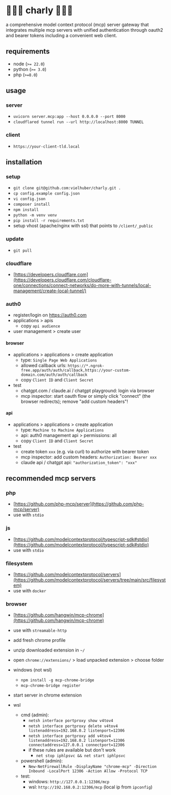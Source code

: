 # 🦸🏽‍♂️ charly 🦸🏽‍♂️

a comprehensive model context protocol (mcp) server gateway that integrates multiple mcp servers with unified authentication through oauth2 and bearer tokens including a convenient web client.

## requirements

- node (`>= 22.0`)
- python (`>= 3.0`)
- php (`>=8.0`)

## usage

### server

- `uvicorn server.mcp:app --host 0.0.0.0 --port 8000`
- `cloudflared tunnel run --url http://localhost:8000 TUNNEL`

### client

- `https://your-client-tld.local`

## installation

### setup

- `git clone git@github.com:vielhuber/charly.git .`
- `cp config.example config.json`
- `vi config.json`
- `composer install`
- `npm install`
- `python -m venv venv`
- `pip install -r requirements.txt`
- setup vhost (apache/nginx with ssl) that points to `/client/_public`

### update

- `git pull`

### cloudflare

- [https://developers.cloudflare.com](https://developers.cloudflare.com/cloudflare-one/connections/connect-networks/do-more-with-tunnels/local-management/create-local-tunnel/)

### auth0

- register/login on https://auth0.com
- applications > apis
    - copy `api audience`
- user management > create user

#### browser

- applications > applications > create application
    - type: `Single Page Web Applications`
    - allowed callback urls: `https://*.ngrok-free.app/auth/auth/callback,https://your-custom-domain.com/auth/auth/callback`
    - copy `Client ID` and `Client Secret`
- test
    - chatgpt.com / claude.ai / chatgpt playground: login via browser
    - mcp inspector: start oauth flow or simply click "connect" (the browser redirects); remove "add custom headers"!

#### api

- applications > applications > create application
    - type: `Machine to Machine Applications`
    - api: auth0 management api > permissions: all
    - copy `Client ID` and `Client Secret`
- test
    - create token `xxx` (e.g. via curl) to authorize with bearer token
    - mcp inspector: add custom headers: `Authorization: Bearer xxx`
    - claude api / chatgpt api: `"authorization_token": "xxx"`

## recommended mcp servers

### php

- [https://github.com/php-mcp/server](https://github.com/php-mcp/server)
- use with `stdio`

### js

- [https://github.com/modelcontextprotocol/typescript-sdk#stdio](https://github.com/modelcontextprotocol/typescript-sdk#stdio)
- use with `stdio`

### filesystem

- [https://github.com/modelcontextprotocol/servers](https://github.com/modelcontextprotocol/servers/tree/main/src/filesystem)
- use with `docker`

### browser

- [https://github.com/hangwin/mcp-chrome](https://github.com/hangwin/mcp-chrome)
- use with `streamable-http`

- add fresh chrome profile
- unzip downloaded extension in `~/`
- open `chrome://extensions/` > load unpacked extension > choose folder
- windows (not wsl)
    - `npm install -g mcp-chrome-bridge`
    - `mcp-chrome-bridge register`
- start server in chrome extension
- wsl
    - cmd (admin):
        - `netsh interface portproxy show v4tov4`
        - `netsh interface portproxy delete v4tov4 listenaddress=192.168.0.2 listenport=12306`
        - `netsh interface portproxy add v4tov4 listenaddress=192.168.0.2 listenport=12306 connectaddress=127.0.0.1 connectport=12306`
        - if these rules are available but don't work
            - `net stop iphlpsvc && net start iphlpsvc`
    - powershell (admin):
        - `New-NetFirewallRule -DisplayName "chrome-mcp" -Direction Inbound -LocalPort 12306 -Action Allow -Protocol TCP`
    - test:
        - windows: `http://127.0.0.1:12306/mcp`
        - wsl: `http://192.168.0.2:12306/mcp` (local ip from `ipconfig`)
